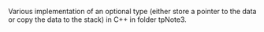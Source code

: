 Various implementation of an optional type (either store a pointer to the data or copy the data to the stack) in C++ in folder tpNote3.
